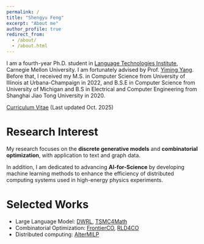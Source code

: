 ```yaml
---
permalink: /
title: "Shengyu Feng"
excerpt: "About me"
author_profile: true
redirect_from: 
  - /about/
  - /about.html
---
```


I am a fourth-year Ph.D. student in [Language Technologies Institute](lti.cs.cmu.edu), Carnegie Mellon University. I am fortunately advised by Prof. [Yiming Yang](https://www.cs.cmu.edu/~./yiming/). Before that, I received my M.S. in Computer Science from University of Illinois at Urbana-Champaign in 2022, and B.S.E in Computer Science from University of Michigan and B.S in Electrical and Computer Engineering from Shanghai Jiao Tong University in 2020.

[Curriculum Vitae](../files/Shengyu_Feng_CV.pdf) (Last updated Oct. 2025)

Research Interest
======

My research focuses on the **discrete generative models** and **combinatorial optimization**, with application to text and graph data. 

In addition, I am dedicated to advancing **AI-for-Science** by developing machine learning methods to enhance the efficiency of distributed computing systems used in high-energy physics experiments.


Selected Works
======
 * Large Language Model: [DWRL](https://shengyu-feng.github.io/publications/), [TSMC4Math](https://openreview.net/forum?id=Ze4aPP0tIn)
 * Combinatorial Optimization: [FrontierCO](https://arxiv.org/abs/2505.16952), [RLD4CO](https://openreview.net/forum?id=bbJ0QCujU4)
* Distributed computing: [AlterMILP](https://www.sciencedirect.com/science/article/pii/S0167739X25003693)
